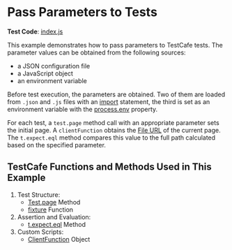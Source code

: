 # Pass Parameters to Tests

**Test Code**: [index.js](index.js)

This example demonstrates how to pass parameters to TestCafe tests. The parameter values can be obtained from the following sources:

* a JSON configuration file
* a JavaScript object
* an environment variable

Before test execution, the parameters are obtained. Two of them are loaded from `.json` and `.js` files with an [import](https://developer.mozilla.org/en-US/docs/Web/JavaScript/Reference/Statements/import) statement, the third is set as an environment variable with the [process.env](https://nodejs.org/api/process.html#process_process_env) property.

For each test, a `test.page` method call with an appropriate parameter sets the initial page. A `clientFunction` obtains the [File URL](https://nodejs.org/api/url.html#url_url_pathtofileurl_path) of the current page. The `t.expect.eql` method compares this value to the full path calculated based on the specified parameter.

## TestCafe Functions and Methods Used in This Example

1. Test Structure:
    * [Test.page](https://devexpress.github.io/testcafe/documentation/reference/test-api/test/page.html) Method
    * [fixture](https://devexpress.github.io/testcafe/documentation/reference/test-api/global/fixture.html) Function
2. Assertion and Evaluation:
    * [t.expect.eql](https://devexpress.github.io/testcafe/documentation/reference/test-api/testcontroller/expect/eql.html) Method
3. Custom Scripts:
    * [ClientFunction](https://devexpress.github.io/testcafe/documentation/reference/test-api/clientfunction/) Object
